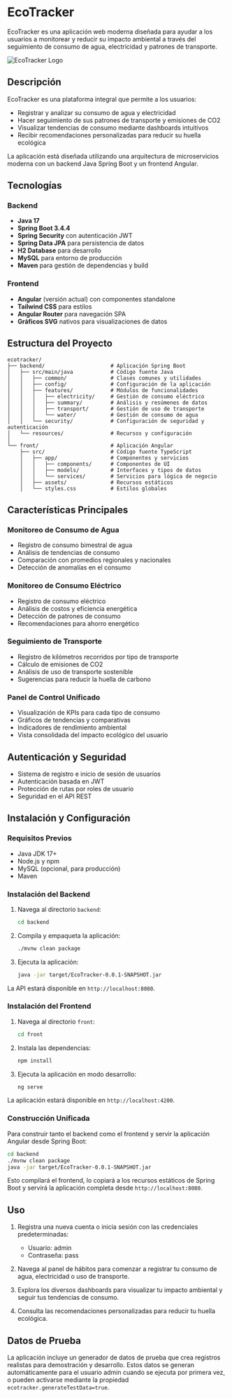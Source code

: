 # EcoTracker

EcoTracker es una aplicación web moderna diseñada para ayudar a los usuarios a monitorear y reducir su impacto ambiental a través del seguimiento de consumo de agua, electricidad y patrones de transporte.

![EcoTracker Logo](logo-placeholder.png)

## Descripción

EcoTracker es una plataforma integral que permite a los usuarios:

- Registrar y analizar su consumo de agua y electricidad
- Hacer seguimiento de sus patrones de transporte y emisiones de CO2
- Visualizar tendencias de consumo mediante dashboards intuitivos
- Recibir recomendaciones personalizadas para reducir su huella ecológica

La aplicación está diseñada utilizando una arquitectura de microservicios moderna con un backend Java Spring Boot y un frontend Angular.

## Tecnologías

### Backend
- **Java 17**
- **Spring Boot 3.4.4**
- **Spring Security** con autenticación JWT
- **Spring Data JPA** para persistencia de datos
- **H2 Database** para desarrollo
- **MySQL** para entorno de producción
- **Maven** para gestión de dependencias y build

### Frontend
- **Angular** (versión actual) con componentes standalone
- **Tailwind CSS** para estilos
- **Angular Router** para navegación SPA
- **Gráficos SVG** nativos para visualizaciones de datos

## Estructura del Proyecto

```
ecotracker/
├── backend/                     # Aplicación Spring Boot
│   ├── src/main/java            # Código fuente Java
│   │   ├── common/              # Clases comunes y utilidades
│   │   ├── config/              # Configuración de la aplicación
│   │   ├── features/            # Módulos de funcionalidades
│   │   │   ├── electricity/     # Gestión de consumo eléctrico
│   │   │   ├── summary/         # Análisis y resúmenes de datos
│   │   │   ├── transport/       # Gestión de uso de transporte
│   │   │   └── water/           # Gestión de consumo de agua
│   │   └── security/            # Configuración de seguridad y autenticación
│   └── resources/               # Recursos y configuración
│
└── front/                       # Aplicación Angular
    ├── src/                     # Código fuente TypeScript
    │   ├── app/                 # Componentes y servicios
    │   │   ├── components/      # Componentes de UI
    │   │   ├── models/          # Interfaces y tipos de datos
    │   │   └── services/        # Servicios para lógica de negocio
    │   ├── assets/              # Recursos estáticos
    │   └── styles.css           # Estilos globales
```

## Características Principales

### Monitoreo de Consumo de Agua
- Registro de consumo bimestral de agua
- Análisis de tendencias de consumo
- Comparación con promedios regionales y nacionales
- Detección de anomalías en el consumo

### Monitoreo de Consumo Eléctrico
- Registro de consumo eléctrico
- Análisis de costos y eficiencia energética
- Detección de patrones de consumo
- Recomendaciones para ahorro energético

### Seguimiento de Transporte
- Registro de kilómetros recorridos por tipo de transporte
- Cálculo de emisiones de CO2
- Análisis de uso de transporte sostenible
- Sugerencias para reducir la huella de carbono

### Panel de Control Unificado
- Visualización de KPIs para cada tipo de consumo
- Gráficos de tendencias y comparativas
- Indicadores de rendimiento ambiental
- Vista consolidada del impacto ecológico del usuario

## Autenticación y Seguridad
- Sistema de registro e inicio de sesión de usuarios
- Autenticación basada en JWT
- Protección de rutas por roles de usuario
- Seguridad en el API REST

## Instalación y Configuración

### Requisitos Previos
- Java JDK 17+
- Node.js y npm
- MySQL (opcional, para producción)
- Maven

### Instalación del Backend

1. Navega al directorio `backend`:
   ```bash
   cd backend
   ```

2. Compila y empaqueta la aplicación:
   ```bash
   ./mvnw clean package
   ```

3. Ejecuta la aplicación:
   ```bash
   java -jar target/EcoTracker-0.0.1-SNAPSHOT.jar
   ```

La API estará disponible en `http://localhost:8080`.

### Instalación del Frontend

1. Navega al directorio `front`:
   ```bash
   cd front
   ```

2. Instala las dependencias:
   ```bash
   npm install
   ```

3. Ejecuta la aplicación en modo desarrollo:
   ```bash
   ng serve
   ```

La aplicación estará disponible en `http://localhost:4200`.

### Construcción Unificada

Para construir tanto el backend como el frontend y servir la aplicación Angular desde Spring Boot:

```bash
cd backend
./mvnw clean package
java -jar target/EcoTracker-0.0.1-SNAPSHOT.jar
```

Esto compilará el frontend, lo copiará a los recursos estáticos de Spring Boot y servirá la aplicación completa desde `http://localhost:8080`.

## Uso

1. Registra una nueva cuenta o inicia sesión con las credenciales predeterminadas:
   - Usuario: admin
   - Contraseña: pass

2. Navega al panel de hábitos para comenzar a registrar tu consumo de agua, electricidad o uso de transporte.

3. Explora los diversos dashboards para visualizar tu impacto ambiental y seguir tus tendencias de consumo.

4. Consulta las recomendaciones personalizadas para reducir tu huella ecológica.

## Datos de Prueba

La aplicación incluye un generador de datos de prueba que crea registros realistas para demostración y desarrollo. Estos datos se generan automáticamente para el usuario admin cuando se ejecuta por primera vez, o pueden activarse mediante la propiedad `ecotracker.generateTestData=true`.


